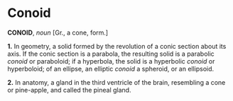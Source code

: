 # Conoid

**CONOID**, _noun_ \[Gr., a cone, form.\]

**1.** In geometry, a solid formed by the revolution of a conic section about its axis. If the conic section is a parabola, the resulting solid is a parabolic _conoid_ or paraboloid; if a hyperbola, the solid is a hyperbolic _conoid_ or hyperboloid; of an ellipse, an elliptic _conoid_ a spheroid, or an ellipsoid.

**2.** In anatomy, a gland in the third ventricle of the brain, resembling a cone or pine-apple, and called the pineal gland.